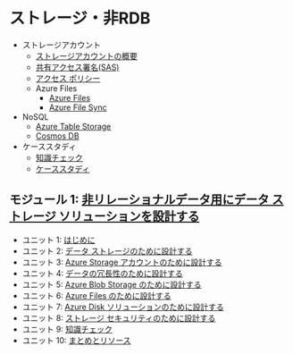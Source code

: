 # ストレージ・非RDB

- ストレージアカウント
  - [ストレージアカウントの概要](../AZ-303/mod06-01-storage-account.md)
  - [共有アクセス署名(SAS)](sas.md)
  - [アクセス ポリシー](blob-container-access-policy.md)
  - Azure Files
    - [Azure Files](../AZ-104/mod07-03-files.md)
    - [Azure File Sync](../AZ-104/mod07-04-filesync.md)
- NoSQL
  - [Azure Table Storage](../AZ-104/mod07-07-table.md)
  - [Cosmos DB](../AZ-303/mod07-02-cosmosdb.md)
- ケーススタディ
  - [知識チェック](day2-lp3-m1-check.md)
  - [ケーススタディ](casestudy-nonrdb.md)

## モジュール 1: [非リレーショナルデータ用にデータ ストレージ ソリューションを設計する](https://docs.microsoft.com/ja-jp/learn/modules/design-data-storage-solution-for-non-relational-data/)
- ユニット 1: [はじめに](https://docs.microsoft.com/ja-jp/learn/modules/design-data-storage-solution-for-non-relational-data/1-introduction)
- ユニット 2: [データ ストレージのために設計する](https://docs.microsoft.com/ja-jp/learn/modules/design-data-storage-solution-for-non-relational-data/2-design-for-data-storage)
- ユニット 3: [Azure Storage アカウントのために設計する](https://docs.microsoft.com/ja-jp/learn/modules/design-data-storage-solution-for-non-relational-data/3-design-for-azure-storage-accounts)
- ユニット 4: [データの冗長性のために設計する](https://docs.microsoft.com/ja-jp/learn/modules/design-data-storage-solution-for-non-relational-data/4-design-for-data-redundancy)
- ユニット 5: [Azure Blob Storage のために設計する](https://docs.microsoft.com/ja-jp/learn/modules/design-data-storage-solution-for-non-relational-data/5-design-for-azure-blob-storage)
- ユニット 6: [Azure Files のために設計する](https://docs.microsoft.com/ja-jp/learn/modules/design-data-storage-solution-for-non-relational-data/6-design-for-azure-files)
- ユニット 7: [Azure Disk ソリューションのために設計する](https://docs.microsoft.com/ja-jp/learn/modules/design-data-storage-solution-for-non-relational-data/7-design-for-azure-disk-solutions)
- ユニット 8: [ストレージ セキュリティのために設計する](https://docs.microsoft.com/ja-jp/learn/modules/design-data-storage-solution-for-non-relational-data/8-design-for-storage-security)
- ユニット 9: [知識チェック](https://docs.microsoft.com/ja-jp/learn/modules/design-data-storage-solution-for-non-relational-data/9-knowledge-check)
- ユニット 10: [まとめとリソース](https://docs.microsoft.com/ja-jp/learn/modules/design-data-storage-solution-for-non-relational-data/10-summary-resources)